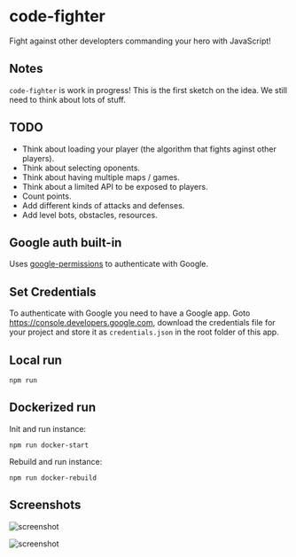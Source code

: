 # code-fighter
Fight against other developters commanding your hero with JavaScript!

## Notes

`code-fighter` is work in progress!
This is the first sketch on the idea.
We still need to think about lots of stuff.

## TODO

- Think about loading your player (the algorithm that fights aginst other players).
- Think about selecting oponents.
- Think about having multiple maps / games.
- Think about a limited API to be exposed to players.
- Count points.
- Add different kinds of attacks and defenses.
- Add level bots, obstacles, resources.

## Google auth built-in

Uses [google-permissions](https://github.com/codealchemist/google-permissions) to authenticate with Google.

## Set Credentials

To authenticate with Google you need to have a Google app.
Goto https://console.developers.google.com, download the credentials file for your project
and store it as `credentials.json` in the root folder of this app.

## Local run

`npm run`

## Dockerized run

Init and run instance:

`npm run docker-start`

Rebuild and run instance:

`npm run docker-rebuild`

## Screenshots

![screenshot](https://cldup.com/lxcfTPVn-d-1200x1200.png)

![screenshot](https://cldup.com/zLS9smEpof-3000x3000.png)
